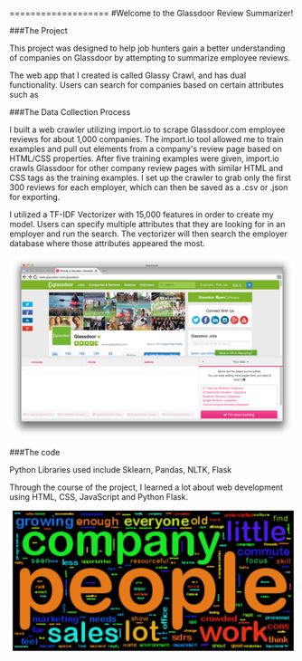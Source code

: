 ===================
#Welcome to the Glassdoor Review Summarizer!

###The Project

This project was designed to help job hunters gain a better understanding of companies on Glassdoor by attempting to summarize employee reviews.

The web app that I created is called Glassy Crawl, and has dual functionality. Users can search for companies based on certain attributes such as 

###The Data Collection Process

I built a web crawler utilizing import.io to scrape Glassdoor.com employee reviews for about 1,000 companies. The import.io tool allowed me to train examples and pull out elements from a company's review page based on HTML/CSS properties. After five training examples were given, import.io crawls Glassdoor for other company review pages with similar HTML and CSS tags as the training examples. I set up the crawler to grab only the first 300 reviews for each employer, which can then be saved as a .csv or .json for exporting. 

I utilized a TF-IDF Vectorizer with 15,000 features in order to create my model. Users can specify multiple attributes that they are looking for in an employer and run the search. The vectorizer will then search the employer database where those attributes appeared the most. 

![alt text](https://github.com/tomakant/glassycrawl/blob/master/static/import.io.png "import.io")

###The code

Python Libraries used include Sklearn, Pandas, NLTK, Flask

Through the course of the project, I learned a lot about web development using HTML, CSS, JavaScript and Python Flask.



![alt text](https://github.com/tomakant/glassycrawl/blob/master/static/Glassdoor.png "Glassdoor")
